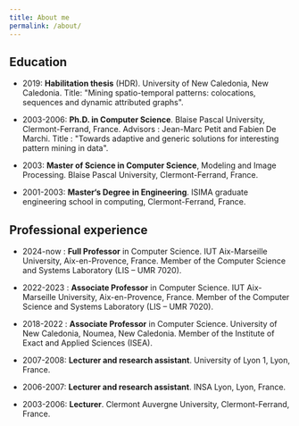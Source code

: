 ```yaml
---
title: About me
permalink: /about/
---
```


## Education

- 2019: **Habilitation thesis** (HDR). University of New Caledonia, New Caledonia.
Title: "Mining spatio-temporal patterns: colocations, sequences and dynamic attributed graphs".

- 2003-2006: **Ph.D. in Computer Science**. Blaise Pascal University, Clermont-Ferrand, France.
Advisors : Jean-Marc Petit and Fabien De Marchi.
Title : "Towards adaptive and generic solutions for interesting pattern mining in data".

- 2003: **Master of Science in Computer Science**, Modeling and Image Processing. Blaise Pascal University, Clermont-Ferrand, France.

- 2001-2003: **Master‘s Degree in Engineering**. ISIMA graduate engineering school in computing, Clermont-Ferrand, France.


## Professional experience

- 2024-now : **Full Professor** in Computer Science. IUT Aix-Marseille University, Aix-en-Provence, France. Member of the Computer Science and Systems Laboratory (LIS – UMR 7020).

- 2022-2023 : **Associate Professor** in Computer Science. IUT Aix-Marseille University, Aix-en-Provence, France. Member of the Computer Science and Systems Laboratory (LIS – UMR 7020).

- 2018-2022 : **Associate Professor** in Computer Science. University of New Caledonia, Noumea, New Caledonia. Member of the Institute of Exact and Applied Sciences (ISEA).
  
- 2007-2008: **Lecturer and research assistant**. University of Lyon 1, Lyon, France.

- 2006-2007: **Lecturer and research assistant**. INSA Lyon, Lyon, France.
  
- 2003-2006: **Lecturer**. Clermont Auvergne University, Clermont-Ferrand, France.